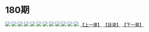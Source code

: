 # 180期
![](https://mao.mhtupian.com/uploads/img/7563/98938/001.jpg)
![](https://mao.mhtupian.com/uploads/img/7563/98938/002.jpg)
![](https://mao.mhtupian.com/uploads/img/7563/98938/003.jpg)
![](https://mao.mhtupian.com/uploads/img/7563/98938/004.jpg)
![](https://mao.mhtupian.com/uploads/img/7563/98938/005.jpg)
![](https://mao.mhtupian.com/uploads/img/7563/98938/006.jpg)
![](https://mao.mhtupian.com/uploads/img/7563/98938/007.jpg)
![](https://mao.mhtupian.com/uploads/img/7563/98938/008.jpg)
![](https://mao.mhtupian.com/uploads/img/7563/98938/009.jpg)
![](https://mao.mhtupian.com/uploads/img/7563/98938/010.jpg)
![](https://mao.mhtupian.com/uploads/img/7563/98938/011.jpg)
![](https://mao.mhtupian.com/uploads/img/7563/98938/012.jpg)
[【上一章】](./102.md)
[【目录】](./READMD.md)
[【下一章】](./104.md)
